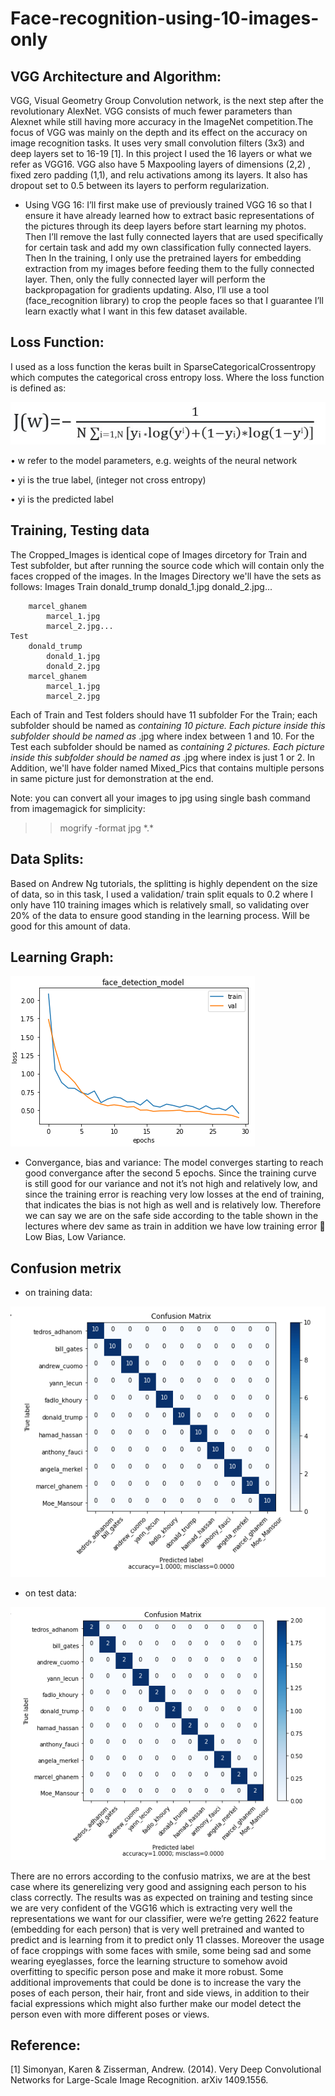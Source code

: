 # Face-recognition-using-10-images-only


## VGG Architecture and Algorithm:
VGG, Visual Geometry Group Convolution network, is the next step after the revolutionary AlexNet. VGG consists of much fewer parameters than Alexnet while still having more accuracy in the ImageNet competition.The focus of VGG was mainly on the depth and its effect on the accuracy on image recognition tasks. It uses very small convolution filters (3x3) and deep layers set to 16-19  [1]. In this project I used the 16 layers or what we refer as VGG16. VGG also have 5 Maxpooling layers of dimensions (2,2) , fixed zero padding (1,1), and relu activations among its layers. It also has dropout set to 0.5 between its layers to perform regularization.
- Using VGG 16:
I’ll first make use of previously trained VGG 16 so that I ensure it have already learned how to extract basic representations of the pictures through its deep layers before start learning my photos. Then I’ll remove the last fully connected layers that are used specifically for certain task and add my own classification fully connected layers. Then In the training, I only use the pretrained layers for embedding extraction from my images before feeding them to the fully connected layer. Then, only the fully connected layer will perform the backpropagation for gradients updating.
Also, I’ll use a tool (face_recognition library) to crop the people faces so that I guarantee I’ll learn exactly what I want in this few dataset available.
## Loss Function:
I used as a loss function the keras built in SparseCategoricalCrossentropy which computes the categorical cross entropy loss. Where the loss function is defined as:

 ![J(w)=−1/N ∑i=1,N[yi log(y^i)+(1−yi)log(1−y^i)]](/images/eq.jpg)

•	w refer to the model parameters, e.g. weights of the neural network

•	yi is the true label, (integer not cross entropy)

•	yi is the predicted label

## Training, Testing data
The Cropped_Images is identical cope of Images dircetory for Train and Test subfolder, but after running the source code which will contain only the faces cropped of the images.
In the Images Directory we'll have the sets as follows:
Images
	Train
		donald_trump
			donald_1.jpg
			donald_2.jpg...

		marcel_ghanem
			marcel_1.jpg
			marcel_2.jpg...
	Test
		donald_trump
			donald_1.jpg
			donald_2.jpg
		marcel_ghanem
			marcel_1.jpg
			marcel_2.jpg

Each of Train and Test folders should have 11 subfolder
For the Train; each subfolder should be named as <firstname>_<lastname> containing 10 picture. Each picture inside this subfolder should be named as <firstname>_<index>.jpg where index between 1 and 10.
For the Test each subfolder should be named as <firstname>_<lastname> containing 2 pictures. Each picture inside this subfolder should be named as <firstname>_<index>.jpg where index is just 1 or 2.
In Addition, we'll have folder named Mixed_Pics that contains multiple persons in same picture just for demonstration at the end.

Note: you can convert all your images to jpg using single bash command from imagemagick for simplicity:
>> mogrify -format jpg \*.*

## Data Splits:
Based on Andrew Ng tutorials, the splitting is highly dependent on the size of data, so in this task, I used a validation/ train split equals to 0.2 where I only have 110 training images which is relatively small, so validating over 20% of the data to ensure good standing in the learning process. Will be good for this amount of data.

## Learning Graph:
 ![Learning graph](/images/graph.png)
- Convergance, bias and variance:
The model converges starting to reach good convergance after the second 5 epochs. Since the training curve is still good for our variance and not it’s not high and relatively low, and since the training error is reaching very low losses at the end of training, that indicates the bias is not high as well and is relatively low. Therefore we can say we are on the safe side according to the table shown in the lectures where dev same as train in addition we have low training error  Low Bias, Low Variance.


## Confusion metrix
- on training data:
 
![Learning graph](/images/matrix1.png)
 
- on test data:

![Learning graph](/images/matrix2.png)

There are no errors according to the confusio matrixs, we are at the best case where its generelizing very good and assigning each person to his class correctly. The results was as expected on training and testing since we are very confident of the VGG16 which is extracting very well the representations we want for our classifier, were we’re getting 2622 feature (embedding for each person) that is very well pretrained and wanted to predict and is learning from it to predict only 11 classes. Moreover the usage of face croppings with some faces with smile, some being sad and some wearing eyeglasses, force the learning structure to somehow avoid overfitting to specific person pose and make it more robust.
Some additional improvements that could be done is to increase the vary the poses of each person, their hair, front and side views, in addition to their facial expressions which might also further make our model detect the person even with more different poses or views.

## Reference:
[1] Simonyan, Karen & Zisserman, Andrew. (2014). Very Deep Convolutional Networks for Large-Scale Image Recognition. arXiv 1409.1556.
